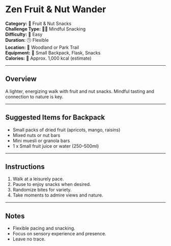 # Zen Fruit & Nut Wander

**Category:** 🍏 Fruit & Nut Snacks  
**Challenge Type:** 🧘‍♂️ Mindful Snacking  
**Difficulty:** 🌿 Easy  
**Duration:** 🕒 Flexible  
**Location:** 🌳 Woodland or Park Trail  
**Equipment:** 🎒 Small Backpack, Flask, Snacks  
**Calories:** 🔢 Approx. 1,000 kcal (estimate)

---

## Overview

A lighter, energizing walk with fruit and nut snacks. Mindful tasting and connection to nature is key.

---

## Suggested Items for Backpack

- Small packs of dried fruit (apricots, mango, raisins)
- Mixed nuts or nut bars
- Mini muesli or granola bars
- 1 x Small fruit juice or water (250–500ml)

---

## Instructions

1. Walk at a leisurely pace.
2. Pause to enjoy snacks when desired.
3. Randomize bites for variety.
4. Take moments to admire views and nature.

---

## Notes

- Flexible pacing and snacking.
- Focus on sensory experience and presence.
- Leave no trace.
